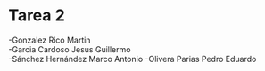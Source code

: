 # Tarea 2

-Gonzalez Rico Martin  
-Garcia Cardoso Jesus Guillermo  
-Sánchez Hernández Marco Antonio
-Olivera Parias Pedro Eduardo



